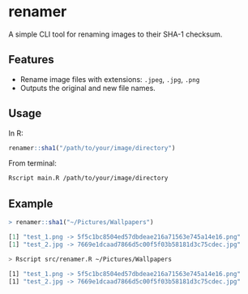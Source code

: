 # renamer

A simple CLI tool for renaming images to their SHA-1 checksum.

## Features

- Rename image files with extensions: `.jpeg`, `.jpg`, `.png`
- Outputs the original and new file names.

## Usage

In R:

```r
renamer::sha1("/path/to/your/image/directory")
```

From terminal:

```sh
Rscript main.R /path/to/your/image/directory
```

## Example

```r
> renamer::sha1("~/Pictures/Wallpapers")

[1] "test_1.png -> 5f5c1bc8504ed57dbdeae216a71563e745a14e16.png"
[1] "test_2.jpg -> 7669e1dcaad7866d5c00f5f03b58181d3c75cdec.jpg"
```

```sh
> Rscript src/renamer.R ~/Pictures/Wallpapers

[1] "test_1.png -> 5f5c1bc8504ed57dbdeae216a71563e745a14e16.png"
[1] "test_2.jpg -> 7669e1dcaad7866d5c00f5f03b58181d3c75cdec.jpg"
```
